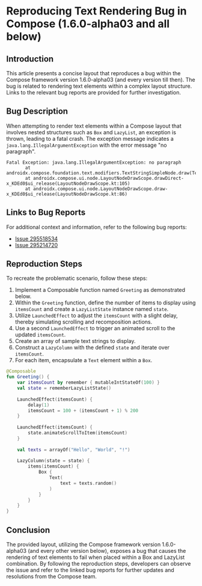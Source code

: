 # Reproducing Text Rendering Bug in Compose (1.6.0-alpha03 and all below)

## Introduction

This article presents a concise layout that reproduces a bug within the Compose framework version 1.6.0-alpha03 (and every version till then). The bug is related to rendering text elements within a complex layout structure. Links to the relevant bug reports are provided for further investigation.

## Bug Description

When attempting to render text elements within a Compose layout that involves nested structures such as `Box` and `LazyList`, an exception is thrown, leading to a fatal crash. The exception message indicates a `java.lang.IllegalArgumentException` with the error message "no paragraph".

```
Fatal Exception: java.lang.IllegalArgumentException: no paragraph
       at androidx.compose.foundation.text.modifiers.TextStringSimpleNode.draw(TextStringSimpleNode.kt:391)
       at androidx.compose.ui.node.LayoutNodeDrawScope.drawDirect-x_KDEd0$ui_release(LayoutNodeDrawScope.kt:105)
       at androidx.compose.ui.node.LayoutNodeDrawScope.draw-x_KDEd0$ui_release(LayoutNodeDrawScope.kt:86)
```

## Links to Bug Reports

For additional context and information, refer to the following bug reports:

- [Issue 295518534](https://issuetracker.google.com/issues/295518534)
- [Issue 295214720](https://issuetracker.google.com/issues/295214720)

## Reproduction Steps

To recreate the problematic scenario, follow these steps:

1. Implement a Composable function named `Greeting` as demonstrated below.
2. Within the `Greeting` function, define the number of items to display using `itemsCount` and create a `LazyListState` instance named `state`.
3. Utilize `LaunchedEffect` to adjust the `itemsCount` with a slight delay, thereby simulating scrolling and recomposition actions.
4. Use a second `LaunchedEffect` to trigger an animated scroll to the updated `itemsCount`.
5. Create an array of sample text strings to display.
6. Construct a `LazyColumn` with the defined `state` and iterate over `itemsCount`.
7. For each item, encapsulate a `Text` element within a `Box`.

```kotlin
@Composable
fun Greeting() {
    var itemsCount by remember { mutableIntStateOf(100) }
    val state = rememberLazyListState()
    
    LaunchedEffect(itemsCount) {
        delay(1)
        itemsCount = 100 + (itemsCount + 1) % 200
    }
    
    LaunchedEffect(itemsCount) {
        state.animateScrollToItem(itemsCount)
    }
    
    val texts = arrayOf("Hello", "World", "!")
    
    LazyColumn(state = state) {
        items(itemsCount) {
            Box {
                Text(
                    text = texts.random()
                )
            }
        }
    }
}
```

## Conclusion

The provided layout, utilizing the Compose framework version 1.6.0-alpha03 (and every other version below), exposes a bug that causes the rendering of text elements to fail when placed within a Box and LazyList combination. By following the reproduction steps, developers can observe the issue and refer to the linked bug reports for further updates and resolutions from the Compose team.



